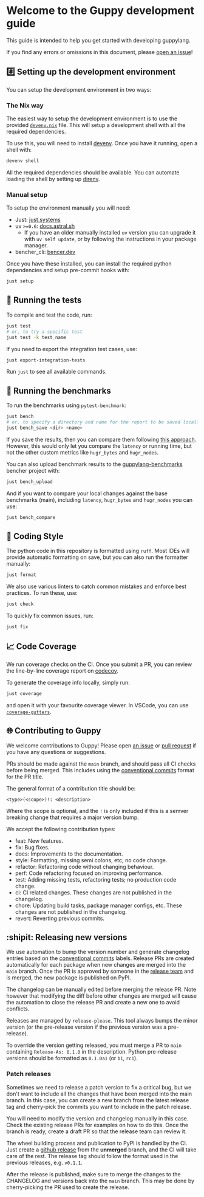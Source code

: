 # Welcome to the Guppy development guide <!-- omit in toc -->

This guide is intended to help you get started with developing guppylang.

If you find any errors or omissions in this document, please [open an issue](https://github.com/CQCL/guppylang/issues/new)!

## #️⃣ Setting up the development environment

You can setup the development environment in two ways:

### The Nix way

The easiest way to setup the development environment is to use the provided
[`devenv.nix`](devenv.nix) file. This will setup a development shell with all the
required dependencies.

To use this, you will need to install [devenv](https://devenv.sh/getting-started/).
Once you have it running, open a shell with:

```bash
devenv shell
```

All the required dependencies should be available. You can automate loading the
shell by setting up [direnv](https://devenv.sh/automatic-shell-activation/).

### Manual setup

To setup the environment manually you will need:

- Just: [just.systems](https://just.systems/)
- uv `>=0.6`: [docs.astral.sh](https://docs.astral.sh/uv/getting-started/installation/)
  - If you have an older manually installed `uv` version you can upgrade it with `uv self update`,
    or by following the instructions in your package manager.
- bencher_cli: [bencer.dev](https://bencher.dev/docs/tutorial/quick-start/?adapter=json)

Once you have these installed, you can install the required python dependencies and setup pre-commit hooks with:

```bash
just setup
```

## 🏃 Running the tests

To compile and test the code, run:

```bash
just test
# or, to try a specific test
just test -k test_name
```

If you need to export the integration test cases, use:

```bash
just export-integration-tests
```

Run `just` to see all available commands.

## 🐰 Running the benchmarks

To run the benchmarks using `pytest-benchmark`:

```bash
just bench
# or, to specify a directory and name for the report to be saved locally
just bench_save <dir> <name>
```

If you save the results, then you can compare them following
[this approach](https://pytest-benchmark.readthedocs.io/en/latest/comparing.html).
However, this would only let you compare the `latency` or running time,
but not the other custom metrics like `hugr_bytes` and `hugr_nodes`.

You can also upload benchmark results to the
[guppylang-benchmarks](https://bencher.dev/console/projects/guppylang-benchmarks)
bencher project with:

```bash
just bench_upload
```

And if you want to compare your local changes against the base benchmarks (main),
including `latency`, `hugr_bytes` and `hugr_nodes` you can use:

```bash
just bench_compare
```

## 💅 Coding Style

The python code in this repository is formatted using `ruff`. Most IDEs will
provide automatic formatting on save, but you can also run the formatter manually:

```bash
just format
```

We also use various linters to catch common mistakes and enforce best practices. To run these, use:

```bash
just check
```

To quickly fix common issues, run:

```bash
just fix
```

## 📈 Code Coverage

We run coverage checks on the CI. Once you submit a PR, you can review the
line-by-line coverage report on
[codecov](https://app.codecov.io/gh/CQCL/guppylang/commits?branch=All%20branches).

To generate the coverage info locally, simply run:

```bash
just coverage
```

and open it with your favourite coverage viewer. In VSCode, you can use
[`coverage-gutters`](https://marketplace.visualstudio.com/items?itemName=ryanluker.vscode-coverage-gutters).

## 🌐 Contributing to Guppy

We welcome contributions to Guppy! Please open [an issue](https://github.com/CQCL/guppylang/issues/new) or [pull request](https://github.com/CQCL/guppylang/compare) if you have any questions or suggestions.

PRs should be made against the `main` branch, and should pass all CI checks before being merged. This includes using the [conventional commits](https://www.conventionalcommits.org/en/v1.0.0/) format for the PR title.

The general format of a contribution title should be:

```text
<type>(<scope>)!: <description>
```

Where the scope is optional, and the `!` is only included if this is a semver breaking change that requires a major version bump.

We accept the following contribution types:

- feat: New features.
- fix: Bug fixes.
- docs: Improvements to the documentation.
- style: Formatting, missing semi colons, etc; no code change.
- refactor: Refactoring code without changing behaviour.
- perf: Code refactoring focused on improving performance.
- test: Adding missing tests, refactoring tests; no production code change.
- ci: CI related changes. These changes are not published in the changelog.
- chore: Updating build tasks, package manager configs, etc. These changes are not published in the changelog.
- revert: Reverting previous commits.

## :shipit: Releasing new versions

We use automation to bump the version number and generate changelog entries
based on the [conventional commits](https://www.conventionalcommits.org/en/v1.0.0/) labels. Release PRs are created automatically
for each package when new changes are merged into the `main` branch. Once the PR is
approved by someone in the [release team](.github/CODEOWNERS) and is merged, the new package
is published on PyPI.

The changelog can be manually edited before merging the release PR. Note however
that modifying the diff before other changes are merged will cause the
automation to close the release PR and create a new one to avoid conflicts.

Releases are managed by `release-please`. This tool always bumps the
minor version (or the pre-release version if the previous version was a
pre-release).

To override the version getting released, you must merge a PR to `main` containing
`Release-As: 0.1.0` in the description.
Python pre-release versions should be formatted as `0.1.0a1` (or `b1`, `rc1`).

### Patch releases

Sometimes we need to release a patch version to fix a critical bug, but we don't want
to include all the changes that have been merged into the main branch. In this case,
you can create a new branch from the latest release tag and cherry-pick the commits
you want to include in the patch release.

You will need to modify the version and changelog manually in this case. Check
the existing release PRs for examples on how to do this. Once the branch is
ready, create a draft PR so that the release team can review it.

The wheel building process and publication to PyPI is handled by the CI. Just
create a [github release](https://github.com/CQCL/guppylang/releases/new) from
the **unmerged** branch, and the CI will take care of the rest. The release tag
should follow the format used in the previous releases, e.g. `v0.1.1`.

After the release is published, make sure to merge the changes to the CHANGELOG
and versions back into the `main` branch. This may be done by cherry-picking the
PR used to create the release.
